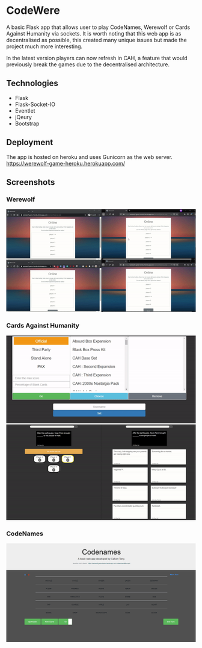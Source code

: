 # CodeWere

A basic Flask app that allows user to play CodeNames, Werewolf or Cards Against Humanity via sockets. It is worth noting that this web app is as decentralised as possible, this created many unique issues but made the project much more interesting.

In the latest version players can now refresh in CAH, a feature that would previously break the games due to the decentralised architecture.

## Technologies

- Flask
- Flask-Socket-IO
- Eventlet
- jQeury
- Bootstrap

## Deployment

The app is hosted on heroku and uses Gunicorn as the web server.
<https://werewolf-game-heroku.herokuapp.com/>

## Screenshots

### Werewolf

<img src="screenshots/werewolfDemo.gif"  />

### Cards Against Humanity

<img src="screenshots/CAH menu.gif"  />

<img src="screenshots/CAH Demo.gif"  />

### CodeNames

<img src="screenshots/CodeNames.PNG"  />
